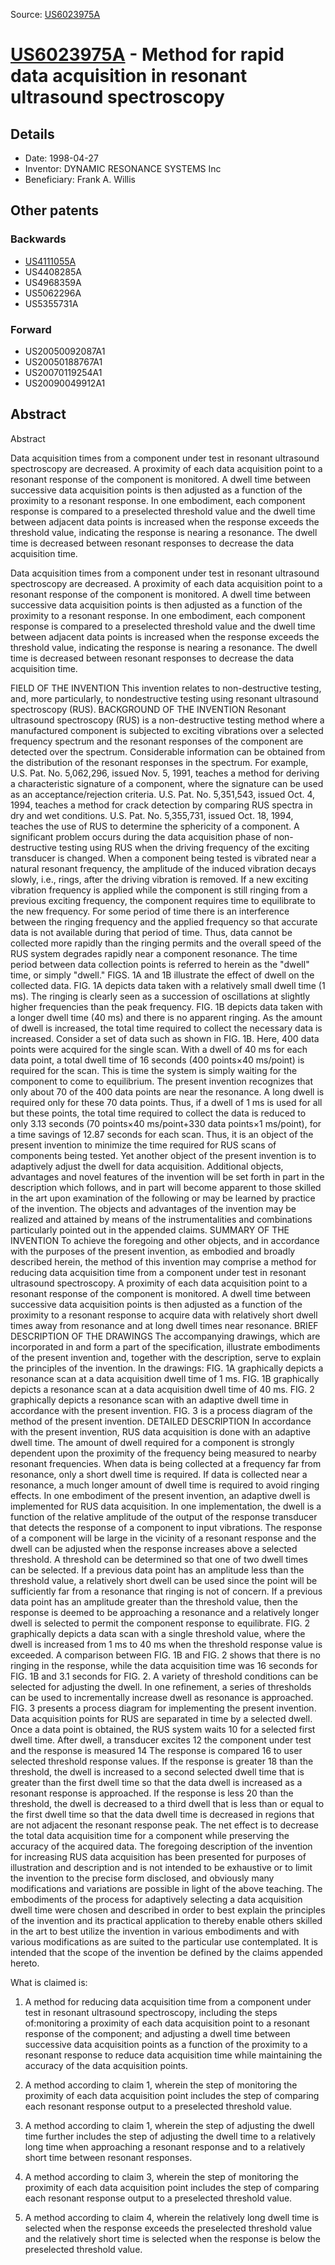 Source: [US6023975A](https://patents.google.com/patent/US6023975A)

# [US6023975A](US6023975A.md) - Method for rapid data acquisition in resonant ultrasound spectroscopy

## Details

* Date: 1998-04-27
* Inventor: DYNAMIC RESONANCE SYSTEMS Inc
* Beneficiary: Frank A. Willis

## Other patents

### Backwards
 * [US4111055A](US4111055A.md)
 * US4408285A
 * US4968359A
 * US5062296A
 * US5355731A
### Forward
 * US20050092087A1
 * US20050188767A1
 * US20070119254A1
 * US20090049912A1
## Abstract

Abstract

Data acquisition times from a component under test in resonant ultrasound spectroscopy are decreased. A proximity of each data acquisition point to a resonant response of the component is monitored. A dwell time between successive data acquisition points is then adjusted as a function of the proximity to a resonant response. In one embodiment, each component response is compared to a preselected threshold value and the dwell time between adjacent data points is increased when the response exceeds the threshold value, indicating the response is nearing a resonance. The dwell time is decreased between resonant responses to decrease the data acquisition time.



Data acquisition times from a component under test in resonant ultrasound spectroscopy are decreased. A proximity of each data acquisition point to a resonant response of the component is monitored. A dwell time between successive data acquisition points is then adjusted as a function of the proximity to a resonant response. In one embodiment, each component response is compared to a preselected threshold value and the dwell time between adjacent data points is increased when the response exceeds the threshold value, indicating the response is nearing a resonance. The dwell time is decreased between resonant responses to decrease the data acquisition time.

FIELD OF THE INVENTION
This invention relates to non-destructive testing, and, more particularly, to nondestructive testing using resonant ultrasound spectroscopy (RUS).
BACKGROUND OF THE INVENTION
Resonant ultrasound spectroscopy (RUS) is a non-destructive testing method where a manufactured component is subjected to exciting vibrations over a selected frequency spectrum and the resonant responses of the component are detected over the spectrum. Considerable information can be obtained from the distribution of the resonant responses in the spectrum. For example, U.S. Pat. No. 5,062,296, issued Nov. 5, 1991, teaches a method for deriving a characteristic signature of a component, where the signature can be used as an acceptance/rejection criteria. U.S. Pat. No. 5,351,543, issued Oct. 4, 1994, teaches a method for crack detection by comparing RUS spectra in dry and wet conditions. U.S. Pat. No. 5,355,731, issued Oct. 18, 1994, teaches the use of RUS to determine the sphericity of a component.
A significant problem occurs during the data acquisition phase of non-destructive testing using RUS when the driving frequency of the exciting transducer is changed. When a component being tested is vibrated near a natural resonant frequency, the amplitude of the induced vibration decays slowly, i.e., rings, after the driving vibration is removed. If a new exciting vibration frequency is applied while the component is still ringing from a previous exciting frequency, the component requires time to equilibrate to the new frequency. For some period of time there is an interference between the ringing frequency and the applied frequency so that accurate data is not available during that period of time.
Thus, data cannot be collected more rapidly than the ringing permits and the overall speed of the RUS system degrades rapidly near a component resonance. The time period between data collection points is referred to herein as the "dwell" time, or simply "dwell." FIGS. 1A and 1B illustrate the effect of dwell on the collected data. FIG. 1A depicts data taken with a relatively small dwell time (1 ms). The ringing is clearly seen as a succession of oscillations at slightly higher frequencies than the peak frequency. FIG. 1B depicts data taken with a longer dwell time (40 ms) and there is no apparent ringing.
As the amount of dwell is increased, the total time required to collect the necessary data is increased. Consider a set of data such as shown in FIG. 1B. Here, 400 data points were acquired for the single scan. With a dwell of 40 ms for each data point, a total dwell time of 16 seconds (400 points×40 ms/point) is required for the scan. This is time the system is simply waiting for the component to come to equilibrium.
The present invention recognizes that only about 70 of the 400 data points are near the resonance. A long dwell is required only for these 70 data points. Thus, if a dwell of 1 ms is used for all but these points, the total time required to collect the data is reduced to only 3.13 seconds (70 points×40 ms/point+330 data points×1 ms/point), for a time savings of 12.87 seconds for each scan.
Thus, it is an object of the present invention to minimize the time required for RUS scans of components being tested.
Yet another object of the present invention is to adaptively adjust the dwell for data acquisition.
Additional objects, advantages and novel features of the invention will be set forth in part in the description which follows, and in part will become apparent to those skilled in the art upon examination of the following or may be learned by practice of the invention. The objects and advantages of the invention may be realized and attained by means of the instrumentalities and combinations particularly pointed out in the appended claims.
SUMMARY OF THE INVENTION
To achieve the foregoing and other objects, and in accordance with the purposes of the present invention, as embodied and broadly described herein, the method of this invention may comprise a method for reducing data acquisition time from a component under test in resonant ultrasound spectroscopy. A proximity of each data acquisition point to a resonant response of the component is monitored. A dwell time between successive data acquisition points is then adjusted as a function of the proximity to a resonant response to acquire data with relatively short dwell times away from resonance and at long dwell times near resonance.
BRIEF DESCRIPTION OF THE DRAWINGS
The accompanying drawings, which are incorporated in and form a part of the specification, illustrate embodiments of the present invention and, together with the description, serve to explain the principles of the invention. In the drawings:
FIG. 1A graphically depicts a resonance scan at a data acquisition dwell time of 1 ms.
FIG. 1B graphically depicts a resonance scan at a data acquisition dwell time of 40 ms.
FIG. 2 graphically depicts a resonance scan with an adaptive dwell time in accordance with the present invention.
FIG. 3 is a process diagram of the method of the present invention.
DETAILED DESCRIPTION
In accordance with the present invention, RUS data acquisition is done with an adaptive dwell time. The amount of dwell required for a component is strongly dependent upon the proximity of the frequency being measured to nearby resonant frequencies. When data is being collected at a frequency far from resonance, only a short dwell time is required. If data is collected near a resonance, a much longer amount of dwell time is required to avoid ringing effects.
In one embodiment of the present invention, an adaptive dwell is implemented for RUS data acquisition. In one implementation, the dwell is a function of the relative amplitude of the output of the response transducer that detects the response of a component to input vibrations. The response of a component will be large in the vicinity of a resonant response and the dwell can be adjusted when the response increases above a selected threshold.
A threshold can be determined so that one of two dwell times can be selected. If a previous data point has an amplitude less than the threshold value, a relatively short dwell can be used since the point will be sufficiently far from a resonance that ringing is not of concern. If a previous data point has an amplitude greater than the threshold value, then the response is deemed to be approaching a resonance and a relatively longer dwell is selected to permit the component response to equilibrate. FIG. 2 graphically depicts a data scan with a single threshold value, where the dwell is increased from 1 ms to 40 ms when the threshold response value is exceeded. A comparison between FIG. 1B and FIG. 2 shows that there is no ringing in the response, while the data acquisition time was 16 seconds for FIG. 1B and 3.1 seconds for FIG. 2.
A variety of threshold conditions can be selected for adjusting the dwell. In one refinement, a series of thresholds can be used to incrementally increase dwell as resonance is approached.
FIG. 3 presents a process diagram for implementing the present invention. Data acquisition points for RUS are separated in time by a selected dwell. Once a data point is obtained, the RUS system waits 10 for a selected first dwell time. After dwell, a transducer excites 12 the component under test and the response is measured 14 The response is compared 16 to user selected threshold response values. If the response is greater 18 than the threshold, the dwell is increased to a second selected dwell time that is greater than the first dwell time so that the data dwell is increased as a resonant response is approached. If the response is less 20 than the threshold, the dwell is decreased to a third dwell that is less than or equal to the first dwell time so that the data dwell time is decreased in regions that are not adjacent the resonant response peak. The net effect is to decrease the total data acquisition time for a component while preserving the accuracy of the acquired data.
The foregoing description of the invention for increasing RUS data acquisition has been presented for purposes of illustration and description and is not intended to be exhaustive or to limit the invention to the precise form disclosed, and obviously many modifications and variations are possible in light of the above teaching. The embodiments of the process for adaptively selecting a data acquisition dwell time were chosen and described in order to best explain the principles of the invention and its practical application to thereby enable others skilled in the art to best utilize the invention in various embodiments and with various modifications as are suited to the particular use contemplated. It is intended that the scope of the invention be defined by the claims appended hereto.

What is claimed is:
 
1. A method for reducing data acquisition time from a component under test in resonant ultrasound spectroscopy, including the steps of:monitoring a proximity of each data acquisition point to a resonant response of the component; and adjusting a dwell time between successive data acquisition points as a function of the proximity to a resonant response to reduce data acquisition time while maintaining the accuracy of the data acquisition points. 

  
2. A method according to claim 1, wherein the step of monitoring the proximity of each data acquisition point includes the step of comparing each resonant response output to a preselected threshold value.

  
3. A method according to claim 1, wherein the step of adjusting the dwell time further includes the step of adjusting the dwell time to a relatively long time when approaching a resonant response and to a relatively short time between resonant responses.

  
4. A method according to claim 3, wherein the step of monitoring the proximity of each data acquisition point includes the step of comparing each resonant response output to a preselected threshold value.

  
5. A method according to claim 4, wherein the relatively long dwell time is selected when the response exceeds the preselected threshold value and the relatively short time is selected when the response is below the preselected threshold value.